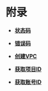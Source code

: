 # 附录<a name="dws_02_0066"></a>

-   **[状态码](状态码.md)**  

-   **[错误码](错误码.md)**  

-   **[创建VPC](创建VPC.md)**  

-   **[获取项目ID](获取项目ID.md)**  

-   **[获取账号ID](获取账号ID.md)**  


